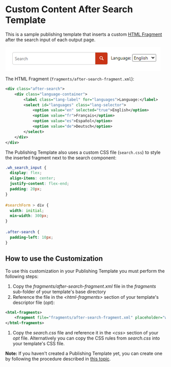 # Custom Content After Search Template

This is a sample publishing template that inserts a custom [HTML Fragment](https://www.oxygenxml.com/doc/versions/25.1/ug-webhelp-responsive/topics/wh-add-custom-html.html#wh-add-custom-html__the_xml_file) after the search input of each output page.

![Output Sample](media/search.png)

The HTML Fragment (`fragments/after-search-fragment.xml`):
```xml
<div class="after-search">
    <div class="language-container">
        <label class="lang-label" for="languages">Language:</label>
        <select id="languages" class="lang-selector">
            <option value="en" selected="true">English</option>
            <option value="fr">Français</option>
            <option value="es">Español</option>
            <option value="de">Deutsch</option>
        </select>  
    </div>
</div>
```
The Publishing Template also uses a custom CSS file (`search.css`) to style the inserted fragment next to the search component:
```css
.wh_search_input {
  display: flex;
  align-items: center;
  justify-content: flex-end;
  padding: 20px;
}

#searchForm > div {
  width: initial;
  min-width: 300px;
}

.after-search {
  padding-left: 10px;
}
```

## How to use the Customization

To use this customization in your Publishing Template you must perform the following steps:

1. Copy the *fragments/after-search-fragment.xml* file in the *fragments* sub-folder of your template's base directory
1. Reference the file in the *&lt;html-fragments>* section of your template's descriptor file (*opt*):
```xml
<html-fragments>
    <fragment file="fragments/after-search-fragment.xml" placeholder="webhelp.fragment.after.search.input"/>
</html-fragments>
```
1. Copy the *search.css* file and reference it in the *&lt;css>* section of your *opt* file. Alternatively you can copy the CSS rules from *search.css* into your template's CSS file.

**Note:** If you haven't created a Publishing Template yet, you can create one by following the procedure described in [this topic](https://www.oxygenxml.com/doc/versions/25.1/ug-webhelp-responsive/topics/whr-create-publishing-template-x.html).

